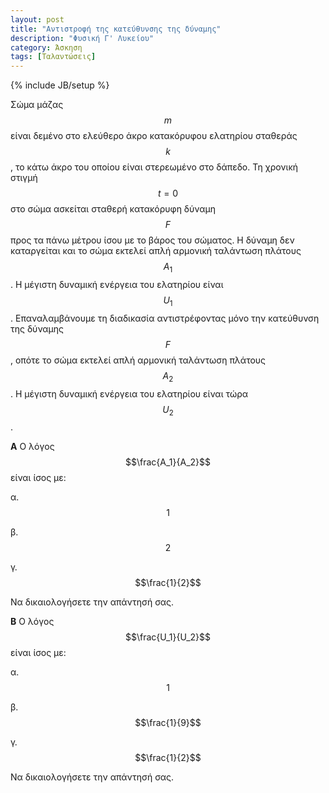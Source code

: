```yaml
---
layout: post
title: "Αντιστροφή της κατεύθυνσης της δύναμης"
description: "Φυσική Γ' Λυκείου"
category: Άσκηση
tags: [Ταλαντώσεις]
---
```

{% include JB/setup %}

Σώμα μάζας $$m$$ είναι δεμένο στο ελεύθερο άκρο κατακόρυφου ελατηρίου σταθεράς $$k$$, το κάτω άκρο του οποίου είναι στερεωμένο στο δάπεδο.
Τη χρονική στιγμή $$t=0$$ στο σώμα ασκείται σταθερή κατακόρυφη δύναμη $$F$$ προς τα πάνω μέτρου ίσου με το βάρος του σώματος. 
Η δύναμη δεν καταργείται και το σώμα εκτελεί απλή αρμονική ταλάντωση πλάτους $$Α_1$$. 
Η μέγιστη δυναμική ενέργεια του ελατηρίου είναι $$U_1$$.
Επαναλαμβάνουμε τη διαδικασία αντιστρέφοντας μόνο την κατεύθυνση της δύναμης $$F$$, οπότε το σώμα εκτελεί απλή αρμονική ταλάντωση πλάτους $$Α_2$$.
Η μέγιστη δυναμική ενέργεια του ελατηρίου είναι τώρα $$U_2$$.


**A** Ο λόγος $$\frac{A_1}{A_2}$$ είναι ίσος με:

α. $$1$$

β. $$2$$

γ. $$\frac{1}{2}$$

Να δικαιολογήσετε την απάντησή σας.


**Β** Ο λόγος $$\frac{U_1}{U_2}$$ είναι ίσος με:

α. $$1$$

β. $$\frac{1}{9}$$

γ. $$\frac{1}{2}$$

Να δικαιολογήσετε την απάντησή σας.
